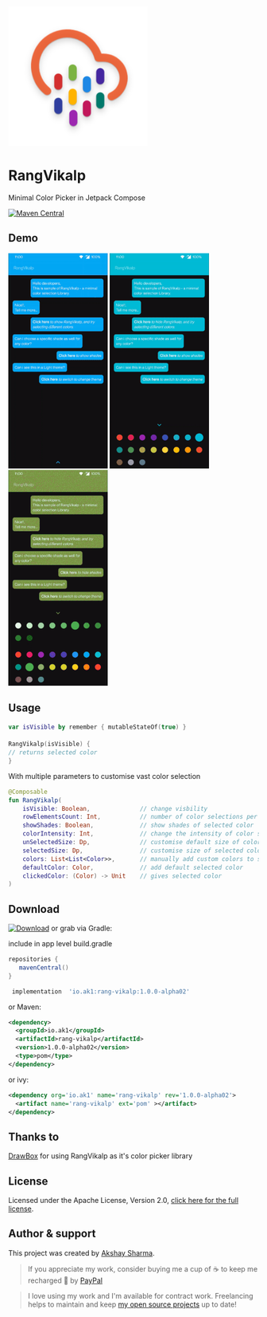 <img src="assets/logo.png" width="280px"/>

# RangVikalp
Minimal Color Picker in Jetpack Compose

[![Maven Central](https://img.shields.io/maven-central/v/io.ak1/rang-vikalp?style=flat-square)](https://search.maven.org/artifact/io.ak1/rang-vikalp)

## Demo
<img src="assets/one.gif" width="200px"/>  <img src="assets/three.gif" width="200px"/>  <img src="assets/four.gif" width="200px"/>


## Usage
 ```kotlin
 var isVisible by remember { mutableStateOf(true) }
 
 RangVikalp(isVisible) {
 // returns selected color
 }
 ```
 
With multiple parameters to customise vast color selection 

```kotlin
@Composable
fun RangVikalp(
    isVisible: Boolean,              // change visbility 
    rowElementsCount: Int,           // number of color selections per row 
    showShades: Boolean,             // show shades of selected color
    colorIntensity: Int,             // change the intensity of color selection (0..9)
    unSelectedSize: Dp,              // customise default size of color options
    selectedSize: Dp,                // customise size of selected color
    colors: List<List<Color>>,       // manually add custom colors to show in selector
    defaultColor: Color,             // add default selected color 
    clickedColor: (Color) -> Unit    // gives selected color
)   
```

## Download
[![Download](https://img.shields.io/badge/Download-blue.svg?style=flat-square)](https://search.maven.org/artifact/io.ak1/rang-vikalp) or grab via Gradle:
 
include in app level build.gradle
 ```groovy
 repositories {
    mavenCentral()
 }
 ```
```groovy
 implementation  'io.ak1:rang-vikalp:1.0.0-alpha02'
```
or Maven:
```xml
<dependency>
  <groupId>io.ak1</groupId>
  <artifactId>rang-vikalp</artifactId>
  <version>1.0.0-alpha02</version>
  <type>pom</type>
</dependency>
```
or ivy:
```xml
<dependency org='io.ak1' name='rang-vikalp' rev='1.0.0-alpha02'>
  <artifact name='rang-vikalp' ext='pom' ></artifact>
</dependency>
```

## Thanks to
[DrawBox](https://github.com/akshay2211/DrawBox) for using RangVikalp as it's color picker library

## License
Licensed under the Apache License, Version 2.0, [click here for the full license](/LICENSE).

## Author & support
This project was created by [Akshay Sharma](https://akshay2211.github.io/).

> If you appreciate my work, consider buying me a cup of :coffee: to keep me recharged :metal: by [PayPal](https://www.paypal.me/akshay2211)

> I love using my work and I'm available for contract work. Freelancing helps to maintain and keep [my open source projects](https://github.com/akshay2211/) up to date!
